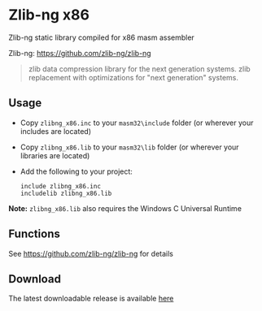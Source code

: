 # Zlib-ng x86

Zlib-ng static library compiled for x86 masm assembler 

Zlib-ng: https://github.com/zlib-ng/zlib-ng

> zlib data compression library for the next generation systems. zlib replacement with optimizations for "next generation" systems.

## Usage

* Copy `zlibng_x86.inc` to your `masm32\include` folder (or wherever your includes are located)

* Copy `zlibng_x86.lib` to your `masm32\lib` folder (or wherever your libraries are located)

* Add the following to your project:
  
  ```assembly
  include zlibng_x86.inc
  includelib zlibng_x86.lib
  ```

**Note:** `zlibng_x86.lib` also requires the Windows C Universal Runtime

## Functions

See https://github.com/zlib-ng/zlib-ng for details

## Download

The latest downloadable release is available [here](https://github.com/mrfearless/libraries/blob/master/releases/Zlibng_x86.zip?raw=true)
